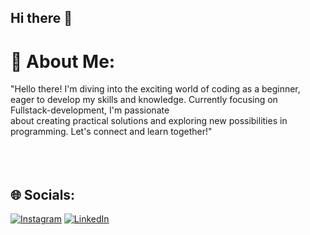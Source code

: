  ## Hi there 👋
# 💫 About Me:
"Hello there! I'm diving into the exciting world of coding as a beginner,<br> eager to develop my skills and knowledge. Currently focusing on<br> Fullstack-development, I'm passionate <br>about creating practical solutions and exploring new possibilities in<br> programming. Let's connect and learn together!"<br><br><br><br>

## 🌐 Socials:
[![Instagram](https://img.shields.io/badge/Instagram-%23E4405F.svg?logo=Instagram&logoColor=white)](https://instagram.com/https://www.instagram.com/sakshiganyarpawar?igsh=MXMweDViNnFkYWc4eQ==) [![LinkedIn](https://img.shields.io/badge/LinkedIn-%230077B5.svg?logo=linkedin&logoColor=white)](https://linkedin.com/in/https://www.linkedin.com/in/sakshi-ganyarpawar) 



